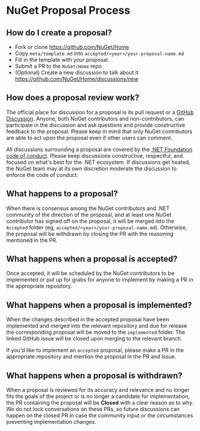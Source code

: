 # NuGet Proposal Process

## How do I create a proposal?

- Fork or clone https://github.com/NuGet/Home
- Copy `meta/template.md` into `accepted/<year>/your-proposal-name.md`
- Fill in the template with your proposal.
- Submit a PR to the `NuGet/Home` repo
- (Optional) Create a new discussion to talk about it https://github.com/NuGet/Home/discussions/new

## How does a proposal review work?

The official place for discussion for a proposal is its pull request or a [GitHub Discussion](https://github.com/NuGet/Home/discussions). Anyone, both NuGet contributors and non-contributors, can participate in the discussion and ask questions and provide constructive feedback to the proposal. Please keep in mind that only NuGet contributors are able to act upon the proposal even if other users can comment.

All discussions surrounding a proposal are covered by the [.NET Foundation code of conduct](https://dotnetfoundation.org/code-of-conduct). Please keep discussions constructive, respectful, and focused on what's best for the .NET ecosystem. If discussions get heated, the NuGet team may at its own discretion moderate the discussion to enforce the code of conduct.

## What happens to a proposal?

When there is consensus among the NuGet contributors and .NET community of the direction of the proposal, and at least one NuGet contributor has signed off on the proposal, it will be merged into the `Accepted` folder (eg, `accepted/<year>/your-proposal-name.md`).
Otherwise, the proposal will be withdrawn by closing the PR with the reasoning mentioned in the PR.

## What happens when a proposal is accepted?

Once accepted, it will be scheduled by the NuGet contributors to be implemented or put up for grabs for anyone to implement by making a PR in the appropriate repository.

## What happens when a proposal is implemented?

When the changes described in the accepted proposal have been implemented and merged into the relevant repository and due for release the corresponding proposal will be moved to the `implemented` folder. The linked GitHub issue will be closed upon merging to the relevant branch.

If you'd like to implement an `accepted` proposal, please make a PR in the appropriate repository and mention the proposal in the PR and Issue.

## What happens when a proposal is withdrawn?

When a proposal is reviewed for its accuracy and relevance and no longer fits the goals of the project or is no longer a candidate for implementation, the PR containing the proposal will be **Closed** with a clear reason as to why. We do not lock conversations on these PRs, so future discussions can happen on the closed PR in case the community input or the circumstances preventing implementation changes.
